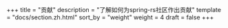 +++
title = "贡献"
description = "了解如何为spring-rs社区作出贡献"
template = "docs/section.zh.html"
sort_by = "weight"
weight = 4
draft = false
+++
